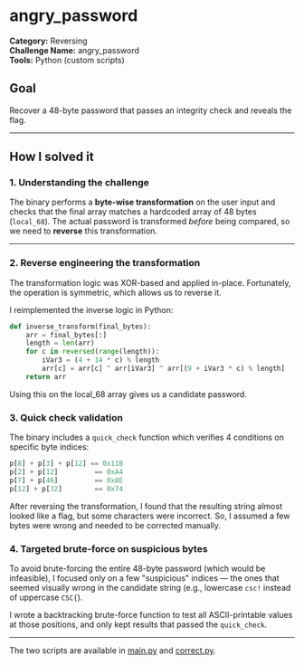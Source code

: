 # angry_password

**Category:** Reversing  
**Challenge Name:** angry_password  
**Tools:** Python (custom scripts)

## Goal

Recover a 48-byte password that passes an integrity check and reveals the flag.

---

## How I solved it

### 1. Understanding the challenge

The binary performs a **byte-wise transformation** on the user input and checks that the final array matches a hardcoded array of 48 bytes (`local_68`). The actual password is transformed *before* being compared, so we need to **reverse** this transformation.

---

### 2. Reverse engineering the transformation

The transformation logic was XOR-based and applied in-place. Fortunately, the operation is symmetric, which allows us to reverse it.

I reimplemented the inverse logic in Python:

```python
def inverse_transform(final_bytes):
    arr = final_bytes[:]
    length = len(arr)
    for c in reversed(range(length)):
        iVar3 = (4 + 14 * c) % length
        arr[c] = arr[c] ^ arr[iVar3] ^ arr[(9 + iVar3 * c) % length]
    return arr
```

Using this on the local_68 array gives us a candidate password.

### 3. Quick check validation

The binary includes a `quick_check` function which verifies 4 conditions on specific byte indices:

```python
p[8] + p[3] + p[12] == 0x11B
p[2] + p[12]         == 0xA4
p[7] + p[46]         == 0x8E
p[12] + p[32]        == 0x74
``` 
After reversing the transformation, I found that the resulting string almost looked like a flag, but some characters were incorrect. So, I assumed a few bytes were wrong and needed to be corrected manually.

### 4. Targeted brute-force on suspicious bytes

To avoid brute-forcing the entire 48-byte password (which would be infeasible), I focused only on a few "suspicious" indices — the ones that seemed visually wrong in the candidate string (e.g., lowercase `csc!` instead of uppercase `CSC{`).

I wrote a backtracking brute-force function to test all ASCII-printable values at those positions, and only kept results that passed the `quick_check`.

---

The two scripts are available in [main.py](./main.py) and [correct.py](./correct.py).
